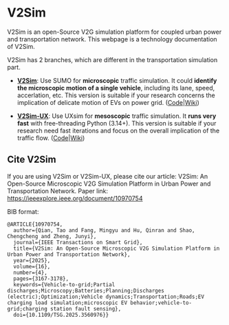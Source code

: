 # V2Sim

V2Sim is an open-Source V2G simulation platform for coupled urban power and transportation network. This webpage is a technology documentation of V2Sim.

V2Sim has 2 branches, which are different in the transportation simulation part.

+ **[V2Sim](https://github.com/hesl-seu/v2sim)**: Use SUMO for **microscopic** traffic simulation. It could **identify the microscopic motion of a single vehicle**, including its lane, speed, accerlation, etc. This version is suitable if your research concerns the implication of delicate motion of EVs on power grid. ([Code](https://github.com/hesl-seu/v2sim)|[Wiki](v2sim/))

+ **[V2Sim-UX](https://github.com/hesl-seu/v2sim/tree/uxsim)**: Use UXsim for **mesoscopic** traffic simulation. It **runs very fast** with free-threading Python (3.14+). This version is suitable if your research need fast iterations and focus on the overall implication of the traffic flow. ([Code](https://github.com/hesl-seu/v2sim/tree/uxsim)|[Wiki](v2simux/))

## Cite V2Sim
If you are using V2Sim or V2Sim-UX, please cite our article: V2Sim: An Open-Source Microscopic V2G Simulation Platform in Urban Power and Transportation Network. Paper link: https://ieeexplore.ieee.org/document/10970754

BIB format:
```
@ARTICLE{10970754,
  author={Qian, Tao and Fang, Mingyu and Hu, Qinran and Shao, Chengcheng and Zheng, Junyi},
  journal={IEEE Transactions on Smart Grid}, 
  title={V2Sim: An Open-Source Microscopic V2G Simulation Platform in Urban Power and Transportation Network}, 
  year={2025},
  volume={16},
  number={4},
  pages={3167-3178},
  keywords={Vehicle-to-grid;Partial discharges;Microscopy;Batteries;Planning;Discharges (electric);Optimization;Vehicle dynamics;Transportation;Roads;EV charging load simulation;microscopic EV behavior;vehicle-to-grid;charging station fault sensing},
  doi={10.1109/TSG.2025.3560976}}
```